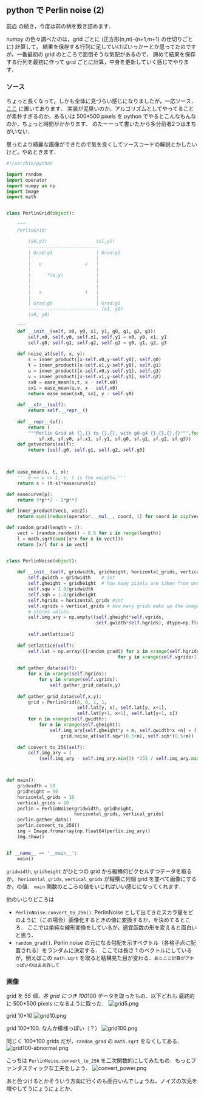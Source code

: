 python で Perlin noise (2)
--------------------------

[前の](./9.python-perlinnoise.md) の続き，今度は前の柄を敷き詰めます．

numpy の色々調べたのは，grid ごとに (正方形(n,m)-(n+1,m+1) の仕切りごとに) 計算して，
結果を保存する行列に足していけばいっかーとか思ってたのですが，一番最初の grid のところで面倒そうな気配があるので，
諦めて結果を保存する行列を最初に作って grid ごとに計算，中身を更新していく感じでやります．

### ソース

ちょっと長くなって，しかも全体に見づらい感じになりましたが，一応ソース．[ここ](../../Scripts/11Nov2013.perlinnoise-multiple.py) に置いてあります．
実装が泥臭いのか，アルゴリズムとしてやってることが素朴すぎるのか，あるいは 500*500 pixels を python でやるとこんなもんなのか，ちょっと時間がかかります．
のたーーって書いたから多分前者2つはまちがいない．

思ったより綺麗な画像ができたので気を良くしてソースコードの解説とかしたいけど，やめときます．

```python
#!/usr/bin/python

import random
import operator
import numpy as np
import Image
import math


class PerlinGrid(object):
    
    """
    PerlinGrid:

        (x0,y1)                  (x1,y1)
        --------------------------
        | Grad:g3                | Grad:g2
        |                        |
        |   u                v   |
        |                        |
        |      *(x,y)            |
        |                        |
        |                        |
        |   s                t   |
        |                        |
        | Grad:g0                | Grad:g1
        -------------------------- (x1, y0)
        (x0, y0)

    """
    def __init__(self, x0, y0, x1, y1, g0, g1, g2, g3):
        self.x0, self.y0, self.x1, self.y1 = x0, y0, x1, y1
        self.g0, self.g1, self.g2, self.g3 = g0, g1, g2, g3
    
    def noise_at(self, x, y):
        s = inner_product([x-self.x0,y-self.y0], self.g0)
        t = inner_product([x-self.x1,y-self.y0], self.g1)
        u = inner_product([x-self.x0,y-self.y1], self.g3)
        v = inner_product([x-self.x1,y-self.y1], self.g2)
        sx0 = ease_mean(s,t, x - self.x0)
        sx1 = ease_mean(u,v, x - self.x0)
        return ease_mean(sx0, sx1, y - self.y0)
    
    def __str__(self):
        return self.__repr__()
    
    def __repr__(sf):
        return (
        """Perlin Grid at {},{} to {},{}, with g0-g4 {},{},{},{}""".format(
            sf.x0, sf.y0, sf.x1, sf.y1, sf.g0, sf.g1, sf.g2, sf.g3))
    def getvectors(self):
        return [self.g0, self.g1, self.g2, self.g3]


        
def ease_mean(s, t, x):
    ''' 0 <= x <= 1, s, t is the weights.'''
    return s + (t-s)*easecurve(x)

def easecurve(p):
    return 3*p**2 - 2*p**3

def inner_product(vec1, vec2):
    return sum((reduce(operator.__mul__, coord, 1) for coord in zip(vec1,vec2)))

def random_grad(length = 2):
    vect = [random.random() - 0.5 for i in range(length)]
    l = math.sqrt(sum([x*x for x in vect]))
    return [x/l for x in vect]


class PerlinNoise(object):
    
    def __init__(self, gridwidth, gridheight, horizontal_grids, vertical_grids):
        self.gwidth = gridwidth    # int
        self.gheight = gridheight  # how many pixels are taken from one grid?
        self.sqw = 1.0/gridwidth
        self.sqh = 1.0/gridheight
        self.hgrids = horizontal_grids #int
        self.vgrids = vertical_grids # how many grids make up the image?
        # stores values.
        self.img_ary = np.empty((self.gheight*self.vgrids,
                                 self.gwidth*self.hgrids), dtype=np.float64)
        
        self.setlattice()
    
    def setlattice(self):
        self.lat = np.array([[random_grad() for x in xrange(self.hgrids+1)]
                                         for y in xrange(self.vgrids+1)])
    
    def gather_data(self):
        for x in xrange(self.hgrids):
            for y in xrange(self.vgrids):
                self.gather_grid_data(x,y)
    
    def gather_grid_data(self,x,y):
        grid = PerlinGrid(0, 0, 1, 1,
                          self.lat[y, x], self.lat[y, x+1], 
                          self.lat[y+1, x+1], self.lat[y+1, x])
        for n in xrange(self.gwidth):
            for m in xrange(self.gheight):
                self.img_ary[self.gheight*y + m, self.gwidth*x +n] = (
                    grid.noise_at(self.sqw*(0.5+n), self.sqh*(0.5+m)) )
    
    def convert_to_256(self):
        self.img_ary = (
            (self.img_ary - self.img_ary.min()) *255 / self.img_ary.max())



def main():
    gridwidth = 50
    gridheight = 50
    horizontal_grids = 10
    vertical_grids = 10
    perlin = PerlinNoise(gridwidth, gridheight, 
                         horizontal_grids, vertical_grids)
    perlin.gather_data()
    perlin.convert_to_256()
    img = Image.fromarray(np.float64(perlin.img_ary))
    img.show()


if __name__ == '__main__':
    main()
```

`gridwidth`, `gridheight` がひとつの grid から縦横何ピクセルずつデータを取るか，
`horizontal_grids`, `vertical_grids` が縦横に何個 grid を並べて画像にするか，の値．
`main` 関数のところの値をいじればいい感じになってくれます．

他のいじりどころは

* `PerlinNoise.convert_to_256()`. PerlinNoise として出てきたスカラ量をどのように（この場合）画像化するときの値に変換するか，を決めてるところ．
ここでは単純な線形変換をしているが，適宜函数の形を変えると面白いと思う．
* `random_grad()`. Perlin noise の元になる勾配を示すベクトル（各格子点に配置される）をランダムに決定する．
ここでは長さ 1 のベクトルにしているが，例えばこの `math.sqrt` を取ると結構見た目が変わる．<small>あとここ計算がアホっぽいのはまあ許して</small>


### 画像

grid を 5*5 個，各 grid につき 100*100 データを取ったもの．以下どれも 最終的に 500*500 pixels になるように取った．
![grid5.png](../../Pictures/11Nov2013-multiperlin-grid5.png?raw=true)

grid 10*10
![grid10.png](../../Pictures/11Nov2013-multiperlin-grid10.png?raw=true)

grid 100*100. なんか模様っぽい（？）
![grid100.png](../../Pictures/11Nov2013-multiperlin-grid100.png?raw=true)

同じく 100*100 grids だが，`random_grad` の `math.sqrt` をなくしてある．
![grid100-abnormal.png](../../Pictures/11Nov2013-multiperlin-grid100-abnormal.png?raw=true)

こっちは `PerlinNoise.convert_to_256` を二次関数的にしてみたもの．もっとファンタスティックな工夫をしよう．
![convert_power.png](../../Pictures/11Nov2013-multiperlin-convert-power.png?raw=true)


あと色つけるとかそういう方向に行くのも面白いんでしょうね．ノイズの次元を増やしてうにょうにょとか．
